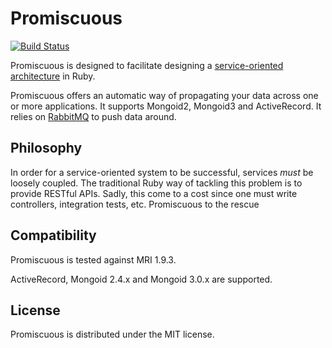 Promiscuous
===========

[![Build Status](https://travis-ci.org/crowdtap/promiscuous.png?branch=travis)](https://travis-ci.org/crowdtap/promiscuous)

Promiscuous is designed to facilitate designing a
[service-oriented architecture](http://en.wikipedia.org/wiki/Service-oriented_architecture)
in Ruby.

Promiscuous offers an automatic way of propagating your data across one or more
applications. It supports Mongoid2, Mongoid3 and ActiveRecord.
It relies on [RabbitMQ](http://www.rabbitmq.com/) to push data around.

Philosophy
----------

In order for a service-oriented system to be successful, services *must* be
loosely coupled.  The traditional Ruby way of tackling this problem is to
provide RESTful APIs.
Sadly, this come to a cost since one must write controllers, integration tests, etc.
Promiscuous to the rescue

Compatibility
-------------

Promiscuous is tested against MRI 1.9.3.

ActiveRecord, Mongoid 2.4.x and Mongoid 3.0.x are supported.

License
-------

Promiscuous is distributed under the MIT license.
